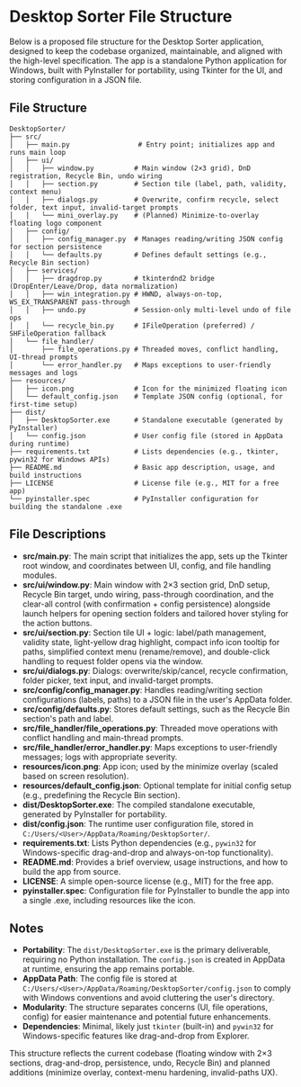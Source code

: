 # Desktop Sorter File Structure

Below is a proposed file structure for the Desktop Sorter application, designed to keep the codebase organized, maintainable, and aligned with the high-level specification. The app is a standalone Python application for Windows, built with PyInstaller for portability, using Tkinter for the UI, and storing configuration in a JSON file.

## File Structure
```
DesktopSorter/
├── src/
│   ├── main.py                 # Entry point; initializes app and runs main loop
│   ├── ui/
│   │   ├── window.py          # Main window (2×3 grid), DnD registration, Recycle Bin, undo wiring
│   │   ├── section.py         # Section tile (label, path, validity, context menu)
│   │   ├── dialogs.py         # Overwrite, confirm recycle, select folder, text input, invalid-target prompts
│   │   └── mini_overlay.py    # (Planned) Minimize-to-overlay floating logo component
│   ├── config/
│   │   ├── config_manager.py  # Manages reading/writing JSON config for section persistence
│   │   └── defaults.py        # Defines default settings (e.g., Recycle Bin section)
│   ├── services/
│   │   ├── dragdrop.py        # tkinterdnd2 bridge (DropEnter/Leave/Drop, data normalization)
│   │   ├── win_integration.py # HWND, always-on-top, WS_EX_TRANSPARENT pass-through
│   │   ├── undo.py            # Session-only multi-level undo of file ops
│   │   └── recycle_bin.py     # IFileOperation (preferred) / SHFileOperation fallback
│   └── file_handler/
│       ├── file_operations.py # Threaded moves, conflict handling, UI-thread prompts
│       └── error_handler.py   # Maps exceptions to user-friendly messages and logs
├── resources/
│   ├── icon.png               # Icon for the minimized floating icon
│   └── default_config.json    # Template JSON config (optional, for first-time setup)
├── dist/
│   ├── DesktopSorter.exe      # Standalone executable (generated by PyInstaller)
│   └── config.json            # User config file (stored in AppData during runtime)
├── requirements.txt           # Lists dependencies (e.g., tkinter, pywin32 for Windows APIs)
├── README.md                  # Basic app description, usage, and build instructions
├── LICENSE                    # License file (e.g., MIT for a free app)
└── pyinstaller.spec           # PyInstaller configuration for building the standalone .exe
```

## File Descriptions
- **src/main.py**: The main script that initializes the app, sets up the Tkinter root window, and coordinates between UI, config, and file handling modules.
- **src/ui/window.py**: Main window with 2×3 section grid, DnD setup, Recycle Bin target, undo wiring, pass-through coordination, and the clear-all control (with confirmation + config persistence) alongside launch helpers for opening section folders and tailored hover styling for the action buttons.
- **src/ui/section.py**: Section tile UI + logic: label/path management, validity state, light-yellow drag highlight, compact info icon tooltip for paths, simplified context menu (rename/remove), and double-click handling to request folder opens via the window.
- **src/ui/dialogs.py**: Dialogs: overwrite/skip/cancel, recycle confirmation, folder picker, text input, and invalid-target prompts.
- **src/config/config_manager.py**: Handles reading/writing section configurations (labels, paths) to a JSON file in the user's AppData folder.
- **src/config/defaults.py**: Stores default settings, such as the Recycle Bin section's path and label.
- **src/file_handler/file_operations.py**: Threaded move operations with conflict handling and main-thread prompts.
- **src/file_handler/error_handler.py**: Maps exceptions to user-friendly messages; logs with appropriate severity.
- **resources/icon.png**: App icon; used by the minimize overlay (scaled based on screen resolution).
- **resources/default_config.json**: Optional template for initial config setup (e.g., predefining the Recycle Bin section).
- **dist/DesktopSorter.exe**: The compiled standalone executable, generated by PyInstaller for portability.
- **dist/config.json**: The runtime user configuration file, stored in `C:/Users/<User>/AppData/Roaming/DesktopSorter/`.
- **requirements.txt**: Lists Python dependencies (e.g., `pywin32` for Windows-specific drag-and-drop and always-on-top functionality).
- **README.md**: Provides a brief overview, usage instructions, and how to build the app from source.
- **LICENSE**: A simple open-source license (e.g., MIT) for the free app.
- **pyinstaller.spec**: Configuration file for PyInstaller to bundle the app into a single .exe, including resources like the icon.

## Notes
- **Portability**: The `dist/DesktopSorter.exe` is the primary deliverable, requiring no Python installation. The `config.json` is created in AppData at runtime, ensuring the app remains portable.
- **AppData Path**: The config file is stored at `C:/Users/<User>/AppData/Roaming/DesktopSorter/config.json` to comply with Windows conventions and avoid cluttering the user's directory.
- **Modularity**: The structure separates concerns (UI, file operations, config) for easier maintenance and potential future enhancements.
- **Dependencies**: Minimal, likely just `tkinter` (built-in) and `pywin32` for Windows-specific features like drag-and-drop from Explorer.

This structure reflects the current codebase (floating window with 2×3 sections, drag-and-drop, persistence, undo, Recycle Bin) and planned additions (minimize overlay, context-menu hardening, invalid-paths UX).
